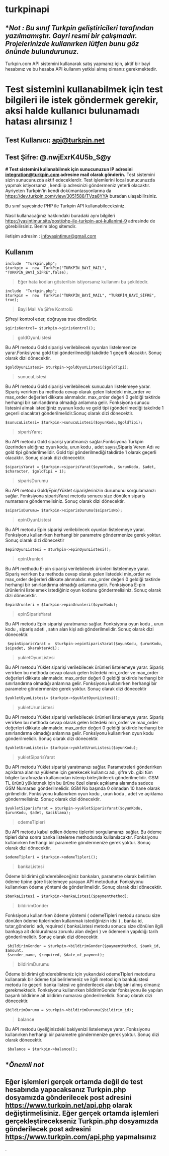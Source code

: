 
# turkpinapi

## ****Not : Bu sınıf Turkpin geliştiricileri tarafından yazılmamıştır. Gayri resmi bir çalışmadır. Projelerinizde kullanırken lütfen bunu göz önünde bulundurunuz.***



Turkpin.com API sistemini kullanarak satış yapmanız için, aktif bir bayi hesabınız ve bu hesaba API kullanım yetkisi almış olmanız gerekmektedir.

# Test sistemini kullanabilmek için test bilgileri ile istek göndermek gerekir, aksi halde kullanıcı bulunamadı hatası alırsınız !

## Test Kullanıcı: api@turkpin.net

## Test Şifre: @.nwjExrK4U5b_S@y
**# Test sistemini kullanabilmek için sunucunuzun IP adresini [integration@turkpin.com](mailto:integration@turkpin.com) adresine mail olarak gönderin.**
Test sistemini sizin sunucunuzda aktif edeceklerdir. Test işlemlerini local sunucunuzda yapmak istiyorsanız , kendi ip adresinizi göndermeniz yeterli olacaktır. Ayriyeten Turkpin'in kendi dokümantasyonlarına da https://dev.turkpin.com/view/3051588/TVza8YYA buradan ulaşabilirsiniz.

Bu sınıf sayesinde PHP ile Turkpin API kullanabileceksiniz.

Nasıl kullanacağınız hakkındaki buradaki aynı bilgileri
https://yasintimur.site/post/php-ile-turkpin-api-kullanimi-9 adresinde de görebilirsiniz. Benim blog sitemdir.

iletişim adresim : infoyasintimur@gmail.com

## Kullanım

    include  "Turkpin.php";
    $turkpin =  new  TurkPin("TURKPİN_BAYİ_MAIL", "TURKPİN_BAYİ_SİFRE",false);

> Eğer hata kodları gösterilsin istiyorsanız kullanımı bu şekildedir.

    include  "Turkpin.php";
    $turkpin =  new  TurkPin("TURKPİN_BAYİ_MAIL", "TURKPİN_BAYİ_SİFRE", true);

>Bayi Mail Ve Şifre Kontrolü

Şifreyi kontrol eder, doğruysa true döndürür.

    $girisKontrol= $turkpin->girisKontrol();

>goldOyunListesi

Bu API metodu Gold siparişi verilebilecek oyunları listelemenize yarar.Fonksiyona gold tipi gönderilmediği takdirde 1 geçerli olacaktır. Sonuç olarak dizi dönecektir.

    $goldOyunListesi= $turkpin->goldOyunListesi($goldTipi);
    

> sunucuListesi

Bu API metodu Gold siparişi verilebilecek sunucuları listelemeye yarar. Sipariş verirken bu methoda cevap olarak gelen listedeki min_order ve max_order değerleri dikkate alınmalıdır. max_order değeri 0 geldiği taktirde herhangi bir sınırlandırma olmadığı anlamına gelir. Fonksiyona sunucu listesini almak istediğiniz oyunun kodu ve gold tipi (gönderilmediği takdirde 1 geçerli olacaktır) gönderilmelidir.Sonuç olarak dizi dönecektir.

    $sunucuListesi= $turkpin->sunucuListesi($oyunKodu,$goldTipi);

> siparisYarat

Bu API metodu Gold siparişi yaratmanızı sağlar.Fonksiyona Turkpin üzerinden aldığınız oyun kodu, urun kodu , adet sayısı,Sipariş Veren Adı ve gold tipi gönderilmelidir. Gold tipi gönderilmediği takdirde 1 olarak geçerli olacaktır. Sonuç olarak dizi dönecektir.

    $siparisYarat = $turkpin->siparisYarat($oyunKodu, $urunKodu, $adet, $character, $goldTipi = 1);

> siparisDurumu

Bu API metodu Gold/Epin/Yüklet siparişlerinizin durumunu sorgulamanızı sağlar. Fonksiyona siparisYarat metodu sonucu size dönülen sipariş numarasını göndermelisiniz. Sonuç olarak dizi dönecektir.

    $siparisDurumu= $turkpin->siparisDurumu($siparisNo);

>epinOyunListesi

Bu API metodu Epin siparişi verilebilecek oyunları listelemeye yarar. Fonksiyonu kullanırken herhangi bir parametre göndermenize gerek yoktur. Sonuç olarak dizi dönecektir

    $epinOyunListesi = $turkpin->epinOyunListesi();

>epinUrunleri

Bu API methodu E-pin siparişi verilebilecek ürünleri listelemeye yarar. Sipariş verirken bu methoda cevap olarak gelen listedeki min_order ve max_order değerleri dikkate alınmalıdır. max_order değeri 0 geldiği taktirde herhangi bir sınırlandırma olmadığı anlamına gelir. Fonksiyona E-pin ürünlerini listelemek istediğiniz oyun kodunu göndermelisiniz. Sonuç olarak dizi dönecektir.

    $epinUrunleri = $turkpin->epinUrunleri($oyunKodu);
>epinSiparisYarat

Bu API metodu Epin siparişi yaratmanızı sağlar. Fonksiyona oyun kodu , urun kodu , sipariş adeti , satın alan kişi adı gönderilmelidir. Sonuç olarak dizi dönecektir.

     $epinSiparisYarat =  $turkpin->epinSiparisYarat($oyunKodu, $urunKodu, $sipadet, $karakterAdi);

>yukletOyunListesi


Bu API metodu Yüklet siparişi verilebilecek ürünleri listelemeye yarar. Sipariş verirken bu methoda cevap olarak gelen listedeki min_order ve max_order değerleri dikkate alınmalıdır. max_order değeri 0 geldiği taktirde herhangi bir sınırlandırma olmadığı anlamına gelir. Fonksiyonu kullanırken herhangi bir parametre göndermenize gerek yoktur. Sonuç olarak dizi dönecektir
    
    $yukletOyunListesi= $turkpin->$yukletOyunListesi();

>yukletUrunListesi

Bu API metodu Yüklet siparişi verilebilecek ürünleri listelemeye yarar. Sipariş verirken bu methoda cevap olarak gelen listedeki min_order ve max_order değerleri dikkate alınmalıdır. max_order değeri 0 geldiği taktirde herhangi bir sınırlandırma olmadığı anlamına gelir. Fonksiyonu kullanırken oyun kodu gönderilmelidir. Sonuç olarak dizi dönecektir.

    $yukletUrunListesi= $turkpin->yukletUrunListesi($oyunKodu);

>yukletSiparisYarat

Bu API metodu Yüklet siparişi yaratmanızı sağlar. Parametreleri gönderirken açıklama alanına yükleme için gerekecek kullanıcı adı, şifre vb. gibi tüm bilgiler tarafınızdan kullanıcıdan istenip birleştirilerek gönderilmelidir. GSM TL ürünü yükletmek için bu ürüne özel olarak açıklama alanında sadece GSM Numarası gönderilmelidir. GSM No başında 0 olmadan 10 hane olarak girilmelidir. Fonksiyonu kullanırken oyun kodu , urun kodu , adet ve açıklama göndermelisiniz. Sonuç olarak dizi dönecektir.

    $yukletSiparisYarat = $turkpin->yukletSiparisYarat($oyunKodu, $urunKodu, $adet, $aciklama);

>odemeTipleri

Bu API metodu kabul edilen ödeme tiplerini sorgulamanızı sağlar. Bu ödeme tipleri daha sonra banka listeleme methodunda kullanılacaktır. Fonksiyonu kullanırken herhangi bir parametre göndermenize gerek yoktur. Sonuç olarak dizi dönecektir.

    $odemeTipleri = $turkpin->odemeTipleri();
>bankaListesi

Ödeme bildirimi gönderebileceğiniz bankaları, parametre olarak belirtilen ödeme tipine göre listelemeye yarayan API metodudur. Fonksiyonu kullanırken ödeme yöntemi de gönderilmelidir. Sonuç olarak dizi dönecektir.

    $bankaListesi = $turkpin->bankaListesi($paymentMethod);
>bildirimGonder

Fonksiyonu kullanırken ödeme yöntemi ( odemeTipleri metodu sonucu size dönülen ödeme tiplerinden kullanmak istediğinizin idsi ) , banka id, tutar,gönderici adı, required ( bankaListesi metodu sonucu size dönülen ilgili bankaya ait doldurulması zorunlu alan değeri ) ve ödemenin yapıldığı tarih gönderilmelidir.
Sonuç olarak dizi dönecektir.

     $bildirimGonder = $turkpin->bildirimGonder($paymentMethod, $bank_id, $amount, 
     $sender_name, $required, $date_of_payment);

>bildirimDurumu

Ödeme bildirimi gönderebilmeniz için yukarıdaki odemeTipleri metodunu kullanarak bir ödeme tipi belirlemeniz ve ilgili metod için bankaListesi metodu ile geçerli banka listesi ve gönderilecek alan bilgisini almış olmanız gerekmektedir. Fonksiyonu kullanırken bildirimGonder fonksiyonu ile yapılan başarılı bildirime ait bildirim numarası gönderilmelidir. Sonuç olarak dizi dönecektir.

    $bildirimDurumu = $turkpin->bildirimDurumu($bildirim_id);

>balance

Bu API metodu üyeliğinizdeki bakiyenizi listelemeye yarar. Fonksiyonu kullanırken herhangi bir parametre göndermenize gerek yoktur. Sonuç dizi olarak dönecektir.
 

     $balance = $turkpin->balance();


    

## **Önemli not*
## Eğer işlemleri gerçek ortamda değil de test hesabında yapacaksanız Turkpin.php dosyamızda gönderilecek post adresini https://www.turkpin.net/api.php olarak değiştirmelisiniz. Eğer gerçek ortamda işlemleri gerçekleştirecekseniz Turkpin.php dosyamızda gönderilecek post adresini https://www.turkpin.com/api.php yapmalısınız

.
